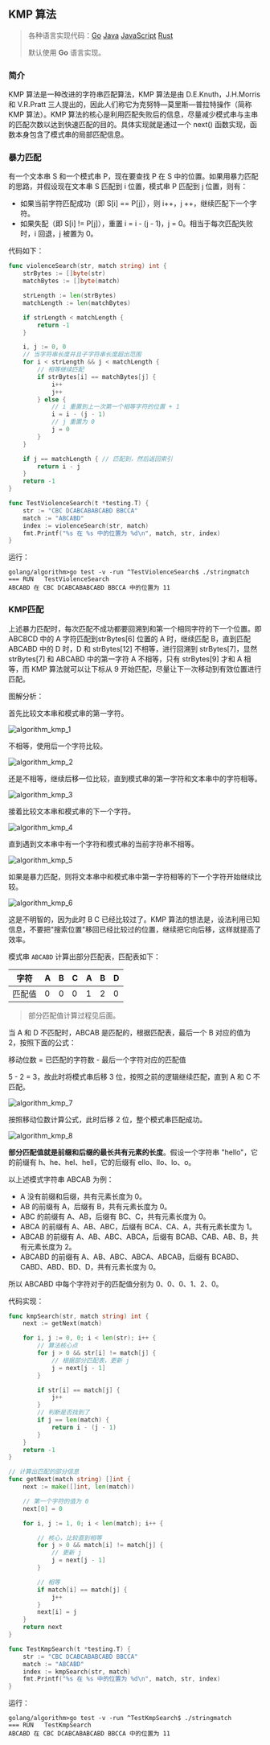 ## KMP 算法

>各种语言实现代码：[Go](./golang/algorithm/stringmatch)   [Java](./java/algorithm/src/com/dxx/stringmatch)   [JavaScript](./javascript/algorithm/stringmatch)   [Rust](./rust/algorithm/src/string_match)
>
>默认使用 **Go** 语言实现。

### 简介

KMP 算法是一种改进的字符串匹配算法，KMP 算法是由 D.E.Knuth，J.H.Morris 和 V.R.Pratt 三人提出的，因此人们称它为克努特—莫里斯—普拉特操作（简称 KMP 算法）。KMP 算法的核心是利用匹配失败后的信息，尽量减少模式串与主串的匹配次数以达到快速匹配的目的。具体实现就是通过一个 next() 函数实现，函数本身包含了模式串的局部匹配信息。

### 暴力匹配

有一个文本串 S 和一个模式串 P，现在要查找 P 在 S 中的位置。如果用暴力匹配的思路，并假设现在文本串 S 匹配到 i 位置，模式串 P 匹配到 j 位置，则有：

* 如果当前字符匹配成功（即 S[i] == P[j]），则 i++，j ++，继续匹配下一个字符。
* 如果失配（即 S[i] != P[j]），重置 i = i - (j - 1)，j = 0。相当于每次匹配失败时，i 回退，j 被置为 0。

代码如下：

```go
func violenceSearch(str, match string) int {
    strBytes := []byte(str)
    matchBytes := []byte(match)

    strLength := len(strBytes)
    matchLength := len(matchBytes)

    if strLength < matchLength {
        return -1
    }

    i, j := 0, 0
    // 当字符串长度并且子字符串长度超出范围
    for i < strLength && j < matchLength {
        // 相等继续匹配
        if strBytes[i] == matchBytes[j] {
            i++
            j++
        } else {
            // i 重置到上一次第一个相等字符的位置 + 1
            i = i - (j - 1)
            // j 重置为 0
            j = 0
        }
    }

    if j == matchLength { // 匹配到，然后返回索引
        return i - j
    }
    return -1
}
```

```go
func TestViolenceSearch(t *testing.T) {
    str := "CBC DCABCABABCABD BBCCA"
    match := "ABCABD"
    index := violenceSearch(str, match)
    fmt.Printf("%s 在 %s 中的位置为 %d\n", match, str, index)
}
```

运行：

```shell
golang/algorithm>go test -v -run ^TestViolenceSearch$ ./stringmatch
=== RUN   TestViolenceSearch
ABCABD 在 CBC DCABCABABCABD BBCCA 中的位置为 11
```

### KMP匹配

上述暴力匹配时，每次匹配不成功都要回溯到和第一个相同字符的下一个位置。即 ABCBCD 中的 A 字符匹配到strBytes[6] 位置的 A 时，继续匹配 B，直到匹配 ABCABD 中的 D 时，D 和 strBytes[12] 不相等，进行回溯到 strBytes[7]，显然 strBytes[7] 和 ABCABD 中的第一字符 A 不相等，只有 strBytes[9] 才和 A 相等，而 KMP 算法就可以让下标从 9 开始匹配，尽量让下一次移动到有效位置进行匹配。

图解分析：

首先比较文本串和模式串的第一字符。

![algorithm_kmp_1](https://dxx.github.io/static-resource/datastructure-algorithm/images/algorithm_kmp_1.png)

不相等，使用后一个字符比较。

![algorithm_kmp_2](https://dxx.github.io/static-resource/datastructure-algorithm/images/algorithm_kmp_2.png)

还是不相等，继续后移一位比较，直到模式串的第一字符和文本串中的字符相等。

![algorithm_kmp_3](https://dxx.github.io/static-resource/datastructure-algorithm/images/algorithm_kmp_3.png)

接着比较文本串和模式串的下一个字符。

![algorithm_kmp_4](https://dxx.github.io/static-resource/datastructure-algorithm/images/algorithm_kmp_4.png)

直到遇到文本串中有一个字符和模式串的当前字符串不相等。

![algorithm_kmp_5](https://dxx.github.io/static-resource/datastructure-algorithm/images/algorithm_kmp_5.png)

如果是暴力匹配，则将文本串中和模式串中第一字符相等的下一个字符开始继续比较。

![algorithm_kmp_6](https://dxx.github.io/static-resource/datastructure-algorithm/images/algorithm_kmp_6.png)

这是不明智的，因为此时 B C 已经比较过了。KMP 算法的想法是，设法利用已知信息，不要把"搜索位置"移回已经比较过的位置，继续把它向后移，这样就提高了效率。

模式串 `ABCABD` 计算出部分匹配表，匹配表如下：

| 字符   | A    | B    | C    | A    | B    | D    |
| ------ | ---- | ---- | ---- | ---- | ---- | ---- |
| 匹配值 | 0    | 0    | 0    | 1    | 2    | 0    |

> 部分匹配值计算过程见后面。

当 A 和 D 不匹配时，ABCAB 是匹配的，根据匹配表，最后一个 B 对应的值为 2，按照下面的公式：

移动位数 = 已匹配的字符数 - 最后一个字符对应的匹配值

5 - 2 = 3，故此时将模式串后移 3 位，按照之前的逻辑继续匹配，直到 A 和 C 不匹配。

![algorithm_kmp_7](https://dxx.github.io/static-resource/datastructure-algorithm/images/algorithm_kmp_7.png)

按照移动位数计算公式，此时后移 2 位，整个模式串匹配成功。

![algorithm_kmp_8](https://dxx.github.io/static-resource/datastructure-algorithm/images/algorithm_kmp_8.png)

**部分匹配值就是前缀和后缀的最长共有元素的长度**。假设一个字符串 "hello"，它的前缀有 h、he、hel、hell，它的后缀有 ello、llo、lo、o。

以上述模式字符串 ABCAB 为例：

* A 没有前缀和后缀，共有元素长度为 0。
* AB 的前缀有 A，后缀有 B，共有元素长度为 0。
* ABC 的前缀有 A、AB，后缀有 BC、C，共有元素长度为 0。
* ABCA 的前缀有 A、AB、ABC，后缀有 BCA、CA、A，共有元素长度为 1。
* ABCAB 的前缀有 A、AB、ABC、ABCA，后缀有 BCAB、CAB、AB、B，共有元素长度为 2。
* ABCABD 的前缀有 A、AB、ABC、ABCA、ABCAB，后缀有 BCABD、CABD、ABD、BD、D，共有元素长度为 0。

所以 ABCABD 中每个字符对于的匹配值分别为 0、0、0、1、2、0。

代码实现：

```go
func kmpSearch(str, match string) int {
    next := getNext(match)

    for i, j := 0, 0; i < len(str); i++ {
        // 算法核心点
        for j > 0 && str[i] != match[j] {
            // 根据部分匹配表，更新 j
            j = next[j - 1]
        }

        if str[i] == match[j] {
            j++
        }
        // 判断是否找到了
        if j == len(match) {
            return i - (j - 1)
        }
    }
    return -1
}

// 计算出匹配的部分信息
func getNext(match string) []int {
    next := make([]int, len(match))

    // 第一个字符的值为 0
    next[0] = 0

    for i, j := 1, 0; i < len(match); i++ {

        // 核心，比较直到相等
        for j > 0 && match[i] != match[j] {
            // 更新 j
            j = next[j - 1]
        }

        // 相等
        if match[i] == match[j] {
            j++
        }
        next[i] = j
    }
    return next
}
```

```go
func TestKmpSearch(t *testing.T) {
    str := "CBC DCABCABABCABD BBCCA"
    match := "ABCABD"
    index := kmpSearch(str, match)
    fmt.Printf("%s 在 %s 中的位置为 %d\n", match, str, index)
}
```

运行：

```shell
golang/algorithm>go test -v -run ^TestKmpSearch$ ./stringmatch
=== RUN   TestKmpSearch
ABCABD 在 CBC DCABCABABCABD BBCCA 中的位置为 11
```
